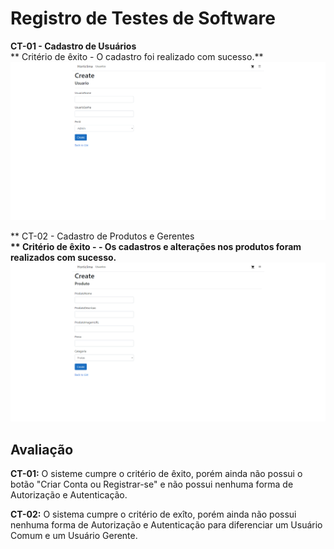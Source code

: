 # Registro de Testes de Software

**CT-01 - Cadastro de Usuários**</br>
** Critério de êxito - O cadastro foi realizado com sucesso.**
![image](/docs/img/CadastroUsuario.png)

** CT-02 - Cadastro de Produtos e Gerentes **</br>
** Critério de êxito - - Os cadastros e alterações nos produtos foram realizados com sucesso.**
![image](/docs/img/CadastroProdutos.png)

## Avaliação

**CT-01:** O sisteme cumpre o critério de êxito, porém ainda não possui o botão "Criar Conta ou Registrar-se" e não possui nenhuma forma de Autorização e Autenticação.

**CT-02:** O sistema cumpre o critério de exîto, porém ainda não possui nenhuma forma de Autorização e Autenticação para diferenciar um Usuário Comum e um Usuário Gerente.
